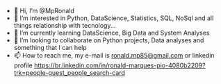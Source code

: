 - 👋 Hi, I’m @MpRonald
- 👀 I’m interested in Python, DataScience, Statistics, SQL, NoSql and all things relationship with tecnology... 
- 🌱 I’m currently learning DataScience, Big Data and System Analyses
- 💞️ I’m looking to collaborate on Python projects, Data analyses and something that I can help
- 📫 How to reach me, my e-mail is ronald.mp85@gmail.com or linkedin profile https://br.linkedin.com/in/ronald-marques-pio-4080b2209?trk=people-guest_people_search-card

<!---
MpRonald/MpRonald is a ✨ special ✨ repository because its `README.md` (this file) appears on your GitHub profile.
You can click the Preview link to take a look at your changes.
--->

